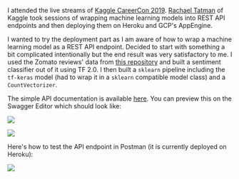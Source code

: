 I attended the live streams of [Kaggle CareerCon 2019](https://www.kaggle.com/careercon2019). [Rachael Tatman](https://twitter.com/rctatman) of Kaggle took sessions of wrapping machine learning models into REST API endpoints and then deploying them on Heroku and GCP's AppEngine. 

I wanted to try the deployment part as I am aware of how to wrap a machine learning model as a REST API endpoint. Decided to start with something a bit complicated intentionally but the end result was very satisfactory to me. I used the Zomato reviews' data from [this repository](https://github.com/Nilabhra/kolkata_nlp_workshop_2019) and built a sentiment classifier out of it using TF 2.0. I then built a `sklearn` pipeline including the `tf-keras` model (had to wrap it in a `sklearn` compatible model class) and a `CountVectorizer`. 

The simple API documentation is available [here](https://github.com/sayakpaul/Reviews-Classifier-Heroku-Deployment/blob/master/openapi.yaml). You can preview this on the Swagger Editor which should look like: 

![](https://i.ibb.co/zmV7t7f/Screen-Shot-2019-04-21-at-2-24-41-PM.png)

![](https://i.ibb.co/QfzWdyB/Screen-Shot-2019-04-21-at-2-24-57-PM.png)

Here's how to test the API endpoint in Postman (it is currently deployed on Heroku): 

![](https://i.ibb.co/xmsZyxC/Screen-Shot-2019-04-21-at-11-54-59-PM.png)
